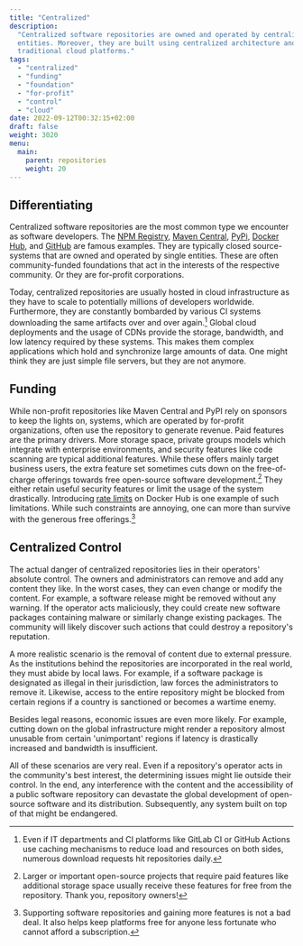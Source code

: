 ```yaml
---
title: "Centralized"
description:
  "Centralized software repositories are owned and operated by centralized
  entities. Moreover, they are built using centralized architecture and run on
  traditional cloud platforms."
tags:
  - "centralized"
  - "funding"
  - "foundation"
  - "for-profit"
  - "control"
  - "cloud"
date: 2022-09-12T00:32:15+02:00
draft: false
weight: 3020
menu:
  main:
    parent: repositories
    weight: 20
---
```


## Differentiating

Centralized software repositories are the most common type we encounter as
software developers. The [NPM Registry](https://www.npmjs.com/ "NPM Registry"),
[Maven Central](https://search.maven.org/ "Maven Central"),
[PyPi](https://pypi.org/ "Python Package Index"),
[Docker Hub](https://hub.docker.com/ "Docker Hub"), and
[GitHub](https://github.com/ "GitHub") are famous examples. They are typically
closed source-systems that are owned and operated by single entities. These are
often community-funded foundations that act in the interests of the respective
community. Or they are for-profit corporations.

Today, centralized repositories are usually hosted in cloud infrastructure as
they have to scale to potentially millions of developers worldwide. Furthermore,
they are constantly bombarded by various CI systems downloading the same
artifacts over and over again.[^again] Global cloud deployments and the usage of
CDNs provide the storage, bandwidth, and low latency required by these systems.
This makes them complex applications which hold and synchronize large amounts of
data. One might think they are just simple file servers, but they are not
anymore.

[^again]:
    Even if IT departments and CI platforms like GitLab CI or GitHub Actions use
    caching mechanisms to reduce load and resources on both sides, numerous
    download requests hit repositories daily.

## Funding

While non-profit repositories like Maven Central and PyPI rely on sponsors to
keep the lights on, systems, which are operated by for-profit organizations,
often use the repository to generate revenue. Paid features are the primary
drivers. More storage space, private groups models which integrate with
enterprise environments, and security features like code scanning are typical
additional features. While these offers mainly target business users, the extra
feature set sometimes cuts down on the free-of-charge offerings towards free
open-source software development.[^foss] They either retain useful security
features or limit the usage of the system drastically. Introducing
[rate limits](https://www.docker.com/blog/what-you-need-to-know-about-upcoming-docker-hub-rate-limiting/ "Rate Limit Introduction")
on Docker Hub is one example of such limitations. While such constraints are
annoying, one can more than survive with the generous free offerings.[^support]

[^foss]:
    Larger or important open-source projects that require paid features like
    additional storage space usually receive these features for free from the
    repository. Thank you, repository owners!

[^support]:
    Supporting software repositories and gaining more features is not a bad
    deal. It also helps keep platforms free for anyone less
    fortunate who cannot afford a subscription.

## Centralized Control

The actual danger of centralized repositories lies in their operators' absolute
control. The owners and administrators can remove and add any content they like.
In the worst cases, they can even change or modify the content. For example, a
software release might be removed without any warning. If the operator acts
maliciously, they could create new software packages containing malware or
similarly change existing packages. The community will likely discover such
actions that could destroy a repository's reputation.

A more realistic scenario is the removal of content due to external pressure. As
the institutions behind the repositories are incorporated in the real world,
they must abide by local laws. For example, if a software package is designated
as illegal in their jurisdiction, law forces the administrators to remove it.
Likewise, access to the entire repository might be blocked from certain regions
if a country is sanctioned or becomes a wartime enemy.

Besides legal reasons, economic issues are even more likely. For example,
cutting down on the global infrastructure might render a repository almost
unusable from certain 'unimportant' regions if latency is drastically increased
and bandwidth is insufficient.

All of these scenarios are very real. Even if a repository's operator acts in
the community's best interest, the determining issues might lie outside their
control. In the end, any interference with the content and the accessibility of
a public software repository can devastate the global development of open-source
software and its distribution. Subsequently, any system built on top of that
might be endangered.
